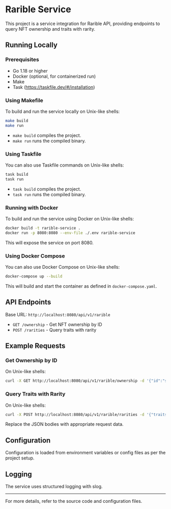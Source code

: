 # Rarible Service

This project is a service integration for Rarible API, providing endpoints to query NFT ownership and traits with rarity.

## Running Locally

### Prerequisites
- Go 1.18 or higher
- Docker (optional, for containerized run)
- Make
- Task (https://taskfile.dev/#/installation)

### Using Makefile

To build and run the service locally on Unix-like shells:

```bash
make build
make run
```

- `make build` compiles the project.
- `make run` runs the compiled binary.

### Using Taskfile

You can also use Taskfile commands on Unix-like shells:

```bash
task build
task run
```

- `task build` compiles the project.
- `task run` runs the compiled binary.

### Running with Docker

To build and run the service using Docker on Unix-like shells:

```bash
docker build -t rarible-service .
docker run -p 8080:8080 --env-file ./.env rarible-service
```

This will expose the service on port 8080.

### Using Docker Compose

You can also use Docker Compose on Unix-like shells:

```bash
docker-compose up --build
```

This will build and start the container as defined in `docker-compose.yaml`.

## API Endpoints

Base URL: `http://localhost:8080/api/v1/rarible`

- `GET /ownership` - Get NFT ownership by ID
- `POST /rarities` - Query traits with rarity

## Example Requests

### Get Ownership by ID

On Unix-like shells:

```bash
curl -X GET http://localhost:8080/api/v1/rarible/ownership -d '{"id":"some-nft-id"}' -H "Content-Type: application/json"
```

### Query Traits with Rarity

On Unix-like shells:

```bash
curl -X POST http://localhost:8080/api/v1/rarible/rarities -d '{"traits": [...]}' -H "Content-Type: application/json"
```

Replace the JSON bodies with appropriate request data.

## Configuration

Configuration is loaded from environment variables or config files as per the project setup.

## Logging

The service uses structured logging with slog.

---

For more details, refer to the source code and configuration files.
